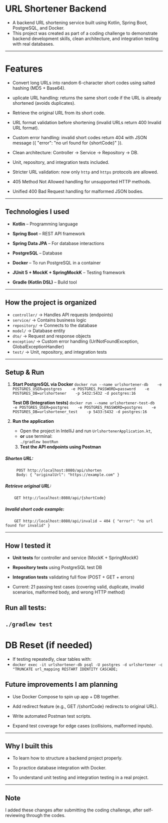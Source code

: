 # URL Shortener Backend

- A backend URL shortening service built using Kotlin, Spring Boot, PostgreSQL, and Docker.
- This project was created as part of a coding challenge to demonstrate backend development skills, clean architecture, and integration testing with real databases.
---

# Features

- Convert long URLs into random 6-character short codes using salted hashing (MD5 + Base64).

- uplicate URL handling: returns the same short code if the URL is already shortened (avoids duplicates).

- Retrieve the original URL from its short code.

- URL format validation before shortening (invalid URLs return 400 Invalid URL format).

- Custom error handling: invalid short codes return 404 with JSON message ({ "error": "no url found for {shortCode}" }).

- Clean architecture: Controller → Service → Repository → DB.

- Unit, repository, and integration tests included.

- Stricter URL validation: now only `http` and `https` protocols are allowed.

- 405 Method Not Allowed handling for unsupported HTTP methods.

- Unified 400 Bad Request handling for malformed JSON bodies.


---

## Technologies I used

- **Kotlin** – Programming language

- **Spring Boot** – REST API framework

- **Spring Data JPA** – For database interactions

- **PostgreSQL** – Database

- **Docker** – To run PostgreSQL in a container

- **JUnit 5 + MockK + SpringMockK** – Testing framework

- **Gradle (Kotlin DSL)** – Build tool
---

## How the project is organized

- `controller/` → Handles API requests (endpoints)
- `service/` → Contains business logic
- `repository/` → Connects to the database
- `model/` → Database entity
- `dto/` → Request and response objects
- `exception/` → Custom error handling (UrlNotFoundException, GlobalExceptionHandler)
- `test/` →  Unit, repository, and integration tests

---

## Setup & Run

1. **Start PostgreSQL via Docker**
   `docker run --name urlshortener-db    -e POSTGRES_USER=postgres    -e POSTGRES_PASSWORD=password    -e POSTGRES_DB=urlshortener    -p 5432:5432 -d postgres:16`

   **Test DB (Integration tests)**
   `docker run --name urlshortener-test-db    -e POSTGRES_USER=postgres    -e POSTGRES_PASSWORD=postgres    -e POSTGRES_DB=urlshortener_test    -p 5433:5432 -d postgres:16`

2. **Run the application**
   - Open the project in IntelliJ and run `UrlshortenerApplication.kt`,
   - **or** use terminal:  
     `./gradlew bootRun`

   3. **Test the API endpoints using Postman**

##### Shorten URL:

         POST http://localhost:8080/api/shorten
         Body: { "originalUrl": "https://example.com" }

##### Retrieve original URL:

        GET http://localhost:8080/api/{shortCode}

#####    Invalid short code example:

        GET http://localhost:8080/api/invalid → 404 { "error": "no url found for invalid" }
---

## How I tested it

- **Unit tests** for controller and service (MockK + SpringMockK)

- **Repository tests** using PostgreSQL test DB

- **Integration tests** validating full flow (POST + GET + errors)

- Current: 21 passing test cases (covering valid, duplicate, invalid scenarios, malformed body, and wrong HTTP method)

## Run all tests:

`./gradlew test`
---

# DB Reset (if needed)

- If testing repeatedly, clear tables with:
- `docker exec -it urlshortener-db psql -U postgres -d urlshortener -c "TRUNCATE url_mapping RESTART IDENTITY CASCADE;`

## Future improvements I am planning

- Use Docker Compose to spin up app + DB together.

- Add redirect feature (e.g., GET /{shortCode} redirects to original URL).

- Write automated Postman test scripts.

- Expand test coverage for edge cases (collisions, malformed inputs).

---
## Why I built this

- To learn how to structure a backend project properly.

- To practice database integration with Docker.

- To understand unit testing and integration testing in a real project.

---
## Note
I added these changes after submitting the coding challenge, after self-reviewing through the codes.
